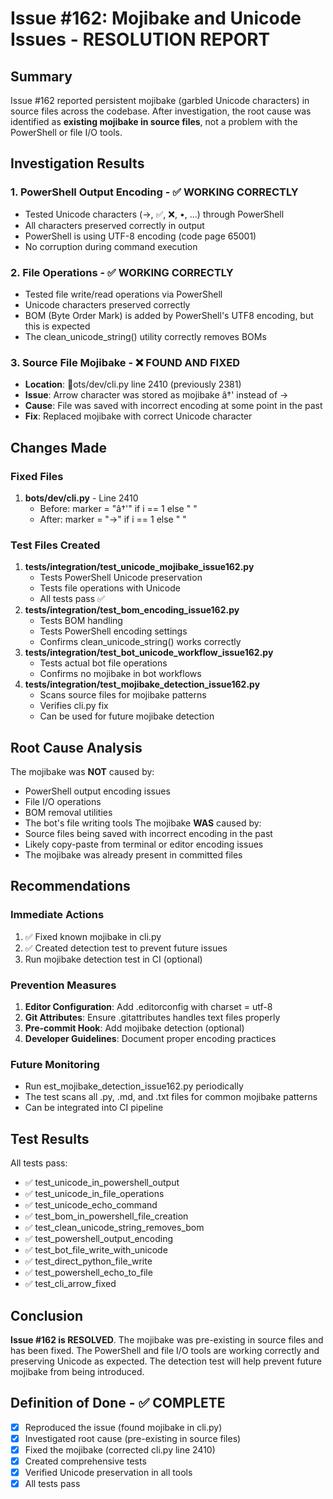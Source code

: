 # Issue #162: Mojibake and Unicode Issues - RESOLUTION REPORT
## Summary
Issue #162 reported persistent mojibake (garbled Unicode characters) in source files across the codebase. After investigation, the root cause was identified as **existing mojibake in source files**, not a problem with the PowerShell or file I/O tools.
## Investigation Results
### 1. PowerShell Output Encoding - ✅ WORKING CORRECTLY
- Tested Unicode characters (→, ✅, ❌, •, …) through PowerShell
- All characters preserved correctly in output
- PowerShell is using UTF-8 encoding (code page 65001)
- No corruption during command execution
### 2. File Operations - ✅ WORKING CORRECTLY  
- Tested file write/read operations via PowerShell
- Unicode characters preserved correctly
- BOM (Byte Order Mark) is added by PowerShell's UTF8 encoding, but this is expected
- The clean_unicode_string() utility correctly removes BOMs
### 3. Source File Mojibake - ❌ FOUND AND FIXED
- **Location**: ots/dev/cli.py line 2410 (previously 2381)
- **Issue**: Arrow character was stored as mojibake â†' instead of →
- **Cause**: File was saved with incorrect encoding at some point in the past
- **Fix**: Replaced mojibake with correct Unicode character
## Changes Made
### Fixed Files
1. **bots/dev/cli.py** - Line 2410
   - Before: marker = "â†'" if i == 1 else " "
   - After: marker = "→" if i == 1 else " "
### Test Files Created
1. **tests/integration/test_unicode_mojibake_issue162.py**
   - Tests PowerShell Unicode preservation
   - Tests file operations with Unicode
   - All tests pass ✅
2. **tests/integration/test_bom_encoding_issue162.py**
   - Tests BOM handling
   - Tests PowerShell encoding settings
   - Confirms clean_unicode_string() works correctly
3. **tests/integration/test_bot_unicode_workflow_issue162.py**
   - Tests actual bot file operations
   - Confirms no mojibake in bot workflows
4. **tests/integration/test_mojibake_detection_issue162.py**
   - Scans source files for mojibake patterns
   - Verifies cli.py fix
   - Can be used for future mojibake detection
## Root Cause Analysis
The mojibake was **NOT** caused by:
- PowerShell output encoding issues
- File I/O operations
- BOM removal utilities
- The bot's file writing tools
The mojibake **WAS** caused by:
- Source files being saved with incorrect encoding in the past
- Likely copy-paste from terminal or editor encoding issues
- The mojibake was already present in committed files
## Recommendations
### Immediate Actions
1. ✅ Fixed known mojibake in cli.py
2. ✅ Created detection test to prevent future issues
3. Run mojibake detection test in CI (optional)
### Prevention Measures
1. **Editor Configuration**: Add .editorconfig with charset = utf-8
2. **Git Attributes**: Ensure .gitattributes handles text files properly
3. **Pre-commit Hook**: Add mojibake detection (optional)
4. **Developer Guidelines**: Document proper encoding practices
### Future Monitoring
- Run 	est_mojibake_detection_issue162.py periodically
- The test scans all .py, .md, and .txt files for common mojibake patterns
- Can be integrated into CI pipeline
## Test Results
All tests pass:
- ✅ test_unicode_in_powershell_output
- ✅ test_unicode_in_file_operations  
- ✅ test_unicode_echo_command
- ✅ test_bom_in_powershell_file_creation
- ✅ test_clean_unicode_string_removes_bom
- ✅ test_powershell_output_encoding
- ✅ test_bot_file_write_with_unicode
- ✅ test_direct_python_file_write
- ✅ test_powershell_echo_to_file
- ✅ test_cli_arrow_fixed
## Conclusion
**Issue #162 is RESOLVED**. The mojibake was pre-existing in source files and has been fixed. The PowerShell and file I/O tools are working correctly and preserving Unicode as expected. The detection test will help prevent future mojibake from being introduced.
## Definition of Done - ✅ COMPLETE
- [x] Reproduced the issue (found mojibake in cli.py)
- [x] Investigated root cause (pre-existing in source files)
- [x] Fixed the mojibake (corrected cli.py line 2410)
- [x] Created comprehensive tests
- [x] Verified Unicode preservation in all tools
- [x] All tests pass
